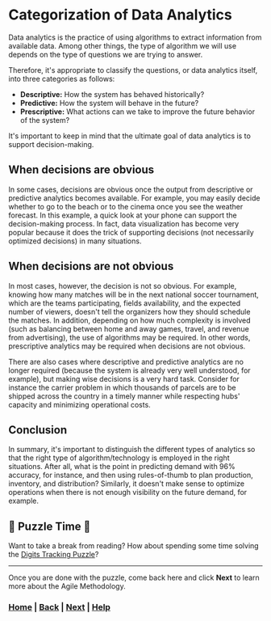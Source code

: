# Categorization of Data Analytics

Data analytics is the practice of using algorithms to extract information from available data.
Among other things, the type of algorithm we will use depends on the type of questions we are trying to answer.

Therefore, it's appropriate to classify the questions, or data analytics itself, into three categories as follows:

* **Descriptive:** How the system has behaved historically?
* **Predictive:** How the system will behave in the future?
* **Prescriptive:** What actions can we take to improve the future behavior
  of the system?

It's important to keep in mind that the ultimate goal of data analytics is to
support decision-making.

## When decisions are obvious

In some cases, decisions are obvious once the output from descriptive or predictive analytics becomes available. For example, you may easily decide whether to go to the beach or to the cinema once you see the weather forecast. In this example, a quick look at your phone can support the decision-making process. In fact, data visualization has become very popular because it does the trick of supporting decisions (not necessarily optimized decisions) in many situations.

## When decisions are not obvious

In most cases, however, the decision is not so obvious. For example, knowing how many matches will be in the next national soccer tournament, which are the teams participating, fields availability, and the expected number of viewers, doesn't tell the organizers how they should schedule the matches.
In addition, depending on how much complexity is involved (such as balancing between home and away games, travel, and revenue from advertising), the use of algorithms may be required. In other words, prescriptive analytics may be required when decisions are not obvious.

There are also cases where descriptive and predictive analytics are no longer required (because the system is already very well understood, for example), but making wise decisions is a very hard task. Consider for instance the carrier problem in which thousands of parcels are to be shipped across the country in a timely manner while respecting hubs' capacity and minimizing operational costs.

## Conclusion

In summary, it's important to distinguish the different types of analytics so that the right type of algorithm/technology is employed in the right situations. After all, what is the point in predicting demand with 96% accuracy, for instance, and then using rules-of-thumb to plan production, inventory, and distribution?
Similarly, it doesn't make sense to optimize operations when there is not enough visibility on the future demand, for example.

## 🧩 Puzzle Time 🧩

Want to take a break from reading? How about spending some time solving the [Digits Tracking Puzzle][digit_tracking]?

[digit_tracking]: https://www.mipwise.com/puzzles/digits-tracking

------------------------------------------------------------------------------

Once you are done with the puzzle, come back here and
click **Next** to learn more about the Agile Methodology.

### [Home][home] | [Back][back] | [Next][next] | [Help][help]

[home]: ../../README.md
[back]: ../1_overview/README.md
[next]: ../3_agile/README.md
[help]: ../../0_help/README.md
